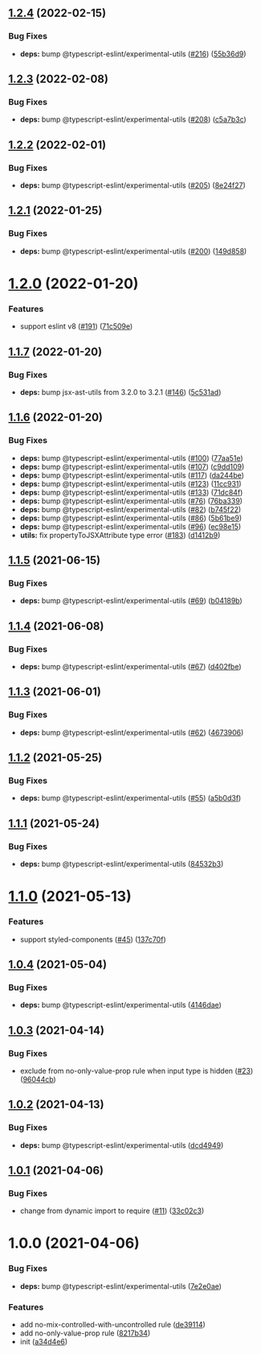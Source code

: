 ## [1.2.4](https://github.com/kotarella1110/eslint-plugin-react-form-fields/compare/v1.2.3...v1.2.4) (2022-02-15)

### Bug Fixes

- **deps:** bump @typescript-eslint/experimental-utils ([#216](https://github.com/kotarella1110/eslint-plugin-react-form-fields/issues/216)) ([55b36d9](https://github.com/kotarella1110/eslint-plugin-react-form-fields/commit/55b36d927d1a9317093c49ea66569bb7c57608d4))

## [1.2.3](https://github.com/kotarella1110/eslint-plugin-react-form-fields/compare/v1.2.2...v1.2.3) (2022-02-08)

### Bug Fixes

- **deps:** bump @typescript-eslint/experimental-utils ([#208](https://github.com/kotarella1110/eslint-plugin-react-form-fields/issues/208)) ([c5a7b3c](https://github.com/kotarella1110/eslint-plugin-react-form-fields/commit/c5a7b3cad9e5ad9d177af1aab0916b1345b1147b))

## [1.2.2](https://github.com/kotarella1110/eslint-plugin-react-form-fields/compare/v1.2.1...v1.2.2) (2022-02-01)

### Bug Fixes

- **deps:** bump @typescript-eslint/experimental-utils ([#205](https://github.com/kotarella1110/eslint-plugin-react-form-fields/issues/205)) ([8e24f27](https://github.com/kotarella1110/eslint-plugin-react-form-fields/commit/8e24f27629f14831fc926971fd67a6ae34e918ff))

## [1.2.1](https://github.com/kotarella1110/eslint-plugin-react-form-fields/compare/v1.2.0...v1.2.1) (2022-01-25)

### Bug Fixes

- **deps:** bump @typescript-eslint/experimental-utils ([#200](https://github.com/kotarella1110/eslint-plugin-react-form-fields/issues/200)) ([149d858](https://github.com/kotarella1110/eslint-plugin-react-form-fields/commit/149d8582598a50c8c0e3237e11a35f15aa4ff5ba))

# [1.2.0](https://github.com/kotarella1110/eslint-plugin-react-form-fields/compare/v1.1.7...v1.2.0) (2022-01-20)

### Features

- support eslint v8 ([#191](https://github.com/kotarella1110/eslint-plugin-react-form-fields/issues/191)) ([71c509e](https://github.com/kotarella1110/eslint-plugin-react-form-fields/commit/71c509e35ce6126975a041be5594548f1d410439))

## [1.1.7](https://github.com/kotarella1110/eslint-plugin-react-form-fields/compare/v1.1.6...v1.1.7) (2022-01-20)

### Bug Fixes

- **deps:** bump jsx-ast-utils from 3.2.0 to 3.2.1 ([#146](https://github.com/kotarella1110/eslint-plugin-react-form-fields/issues/146)) ([5c531ad](https://github.com/kotarella1110/eslint-plugin-react-form-fields/commit/5c531ad74dca9b603841516f82717bd93882d554))

## [1.1.6](https://github.com/kotarella1110/eslint-plugin-react-form-fields/compare/v1.1.5...v1.1.6) (2022-01-20)

### Bug Fixes

- **deps:** bump @typescript-eslint/experimental-utils ([#100](https://github.com/kotarella1110/eslint-plugin-react-form-fields/issues/100)) ([77aa51e](https://github.com/kotarella1110/eslint-plugin-react-form-fields/commit/77aa51ed5b26a0aa9911ba146086527ae95c333b))
- **deps:** bump @typescript-eslint/experimental-utils ([#107](https://github.com/kotarella1110/eslint-plugin-react-form-fields/issues/107)) ([c9dd109](https://github.com/kotarella1110/eslint-plugin-react-form-fields/commit/c9dd109c0710fbba6df64cc67831fe1b779c6e6e))
- **deps:** bump @typescript-eslint/experimental-utils ([#117](https://github.com/kotarella1110/eslint-plugin-react-form-fields/issues/117)) ([da244be](https://github.com/kotarella1110/eslint-plugin-react-form-fields/commit/da244be81c4d72c7ae10b0ae9a16e93c5630d3fb))
- **deps:** bump @typescript-eslint/experimental-utils ([#123](https://github.com/kotarella1110/eslint-plugin-react-form-fields/issues/123)) ([11cc931](https://github.com/kotarella1110/eslint-plugin-react-form-fields/commit/11cc93175d85214be1759466b602d958550f17ba))
- **deps:** bump @typescript-eslint/experimental-utils ([#133](https://github.com/kotarella1110/eslint-plugin-react-form-fields/issues/133)) ([71dc84f](https://github.com/kotarella1110/eslint-plugin-react-form-fields/commit/71dc84ffc4a403cf91660cddd5c439d994aa5c7c))
- **deps:** bump @typescript-eslint/experimental-utils ([#76](https://github.com/kotarella1110/eslint-plugin-react-form-fields/issues/76)) ([76ba339](https://github.com/kotarella1110/eslint-plugin-react-form-fields/commit/76ba339930448e53143c78899457396e1258e12e))
- **deps:** bump @typescript-eslint/experimental-utils ([#82](https://github.com/kotarella1110/eslint-plugin-react-form-fields/issues/82)) ([b745f22](https://github.com/kotarella1110/eslint-plugin-react-form-fields/commit/b745f22c1a3e98b4e34319ec744c423b8739bc4a))
- **deps:** bump @typescript-eslint/experimental-utils ([#86](https://github.com/kotarella1110/eslint-plugin-react-form-fields/issues/86)) ([5b61be9](https://github.com/kotarella1110/eslint-plugin-react-form-fields/commit/5b61be9bb2af2ea0500008ce58ec374658bf4bd6))
- **deps:** bump @typescript-eslint/experimental-utils ([#96](https://github.com/kotarella1110/eslint-plugin-react-form-fields/issues/96)) ([ec98e15](https://github.com/kotarella1110/eslint-plugin-react-form-fields/commit/ec98e15b25e1d0024db0f52a1cd004afd72997e8))
- **utils:** fix propertyToJSXAttribute type error ([#183](https://github.com/kotarella1110/eslint-plugin-react-form-fields/issues/183)) ([d1412b9](https://github.com/kotarella1110/eslint-plugin-react-form-fields/commit/d1412b960baf4664d3e64ca721bd3803f9e7b6da))

## [1.1.5](https://github.com/kotarella1110/eslint-plugin-react-form-fields/compare/v1.1.4...v1.1.5) (2021-06-15)

### Bug Fixes

- **deps:** bump @typescript-eslint/experimental-utils ([#69](https://github.com/kotarella1110/eslint-plugin-react-form-fields/issues/69)) ([b04189b](https://github.com/kotarella1110/eslint-plugin-react-form-fields/commit/b04189bb2aaf765ade050c906e25a24883ce59d7))

## [1.1.4](https://github.com/kotarella1110/eslint-plugin-react-form-fields/compare/v1.1.3...v1.1.4) (2021-06-08)

### Bug Fixes

- **deps:** bump @typescript-eslint/experimental-utils ([#67](https://github.com/kotarella1110/eslint-plugin-react-form-fields/issues/67)) ([d402fbe](https://github.com/kotarella1110/eslint-plugin-react-form-fields/commit/d402fbe4e32e79e1da61445488f02934f2b82ea4))

## [1.1.3](https://github.com/kotarella1110/eslint-plugin-react-form-fields/compare/v1.1.2...v1.1.3) (2021-06-01)

### Bug Fixes

- **deps:** bump @typescript-eslint/experimental-utils ([#62](https://github.com/kotarella1110/eslint-plugin-react-form-fields/issues/62)) ([4673906](https://github.com/kotarella1110/eslint-plugin-react-form-fields/commit/4673906f5037c82504178fa7736226a50372cd23))

## [1.1.2](https://github.com/kotarella1110/eslint-plugin-react-form-fields/compare/v1.1.1...v1.1.2) (2021-05-25)

### Bug Fixes

- **deps:** bump @typescript-eslint/experimental-utils ([#55](https://github.com/kotarella1110/eslint-plugin-react-form-fields/issues/55)) ([a5b0d3f](https://github.com/kotarella1110/eslint-plugin-react-form-fields/commit/a5b0d3f7d383d3b773a0227600e65394e49ce8da))

## [1.1.1](https://github.com/kotarella1110/eslint-plugin-react-form-fields/compare/v1.1.0...v1.1.1) (2021-05-24)

### Bug Fixes

- **deps:** bump @typescript-eslint/experimental-utils ([84532b3](https://github.com/kotarella1110/eslint-plugin-react-form-fields/commit/84532b3f4fd90d7ff0216a48a2565a68f0177aed))

# [1.1.0](https://github.com/kotarella1110/eslint-plugin-react-form-fields/compare/v1.0.4...v1.1.0) (2021-05-13)

### Features

- support styled-components ([#45](https://github.com/kotarella1110/eslint-plugin-react-form-fields/issues/45)) ([137c70f](https://github.com/kotarella1110/eslint-plugin-react-form-fields/commit/137c70fba1c007996ba77102dd2787969e4ef696))

## [1.0.4](https://github.com/kotarella1110/eslint-plugin-react-form-fields/compare/v1.0.3...v1.0.4) (2021-05-04)

### Bug Fixes

- **deps:** bump @typescript-eslint/experimental-utils ([4146dae](https://github.com/kotarella1110/eslint-plugin-react-form-fields/commit/4146dae8e9672593cae1a002aa772cf9a90ae03b))

## [1.0.3](https://github.com/kotarella1110/eslint-plugin-react-form-fields/compare/v1.0.2...v1.0.3) (2021-04-14)

### Bug Fixes

- exclude from no-only-value-prop rule when input type is hidden ([#23](https://github.com/kotarella1110/eslint-plugin-react-form-fields/issues/23)) ([96044cb](https://github.com/kotarella1110/eslint-plugin-react-form-fields/commit/96044cb3e6796838729456b8ec2f879a12ac8198))

## [1.0.2](https://github.com/kotarella1110/eslint-plugin-react-form-fields/compare/v1.0.1...v1.0.2) (2021-04-13)

### Bug Fixes

- **deps:** bump @typescript-eslint/experimental-utils ([dcd4949](https://github.com/kotarella1110/eslint-plugin-react-form-fields/commit/dcd49491bad627e770308c147a41686763497b62))

## [1.0.1](https://github.com/kotarella1110/eslint-plugin-react-form-fields/compare/v1.0.0...v1.0.1) (2021-04-06)

### Bug Fixes

- change from dynamic import to require ([#11](https://github.com/kotarella1110/eslint-plugin-react-form-fields/issues/11)) ([33c02c3](https://github.com/kotarella1110/eslint-plugin-react-form-fields/commit/33c02c319d8ffaad793e11d723d3661b2c9f6ab0))

# 1.0.0 (2021-04-06)

### Bug Fixes

- **deps:** bump @typescript-eslint/experimental-utils ([7e2e0ae](https://github.com/kotarella1110/eslint-plugin-react-form-fields/commit/7e2e0ae5a501cd7d40652945f2c984190bb13086))

### Features

- add no-mix-controlled-with-uncontrolled rule ([de39114](https://github.com/kotarella1110/eslint-plugin-react-form-fields/commit/de3911420cf5c7f14db84013dd4627e55077863b))
- add no-only-value-prop rule ([8217b34](https://github.com/kotarella1110/eslint-plugin-react-form-fields/commit/8217b34a7f31ebcfec2292fab3193cbb798008cc))
- init ([a34d4e6](https://github.com/kotarella1110/eslint-plugin-react-form-fields/commit/a34d4e6e17a64be1b4b0a08306e566e43659acb2))
